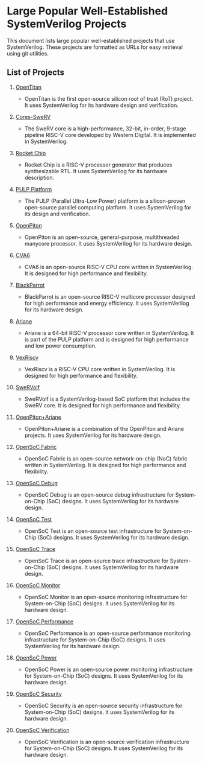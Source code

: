 # Large Popular Well-Established SystemVerilog Projects

This document lists large popular well-established projects that use SystemVerilog. These projects are formatted as URLs for easy retrieval using git utilities.

## List of Projects

1. [OpenTitan](https://github.com/lowRISC/opentitan)
   - OpenTitan is the first open-source silicon root of trust (RoT) project. It uses SystemVerilog for its hardware design and verification.

2. [Cores-SweRV](https://github.com/chipsalliance/Cores-SweRV)
   - The SweRV core is a high-performance, 32-bit, in-order, 9-stage pipeline RISC-V core developed by Western Digital. It is implemented in SystemVerilog.

3. [Rocket Chip](https://github.com/chipsalliance/rocket-chip)
   - Rocket Chip is a RISC-V processor generator that produces synthesizable RTL. It uses SystemVerilog for its hardware description.

4. [PULP Platform](https://github.com/pulp-platform)
   - The PULP (Parallel Ultra-Low Power) platform is a silicon-proven open-source parallel computing platform. It uses SystemVerilog for its design and verification.

5. [OpenPiton](https://github.com/PrincetonUniversity/openpiton)
   - OpenPiton is an open-source, general-purpose, multithreaded manycore processor. It uses SystemVerilog for its hardware design.

6. [CVA6](https://github.com/openhwgroup/cva6)
   - CVA6 is an open-source RISC-V CPU core written in SystemVerilog. It is designed for high performance and flexibility.

7. [BlackParrot](https://github.com/black-parrot/black-parrot)
   - BlackParrot is an open-source RISC-V multicore processor designed for high performance and energy efficiency. It uses SystemVerilog for its hardware design.

8. [Ariane](https://github.com/pulp-platform/ariane)
   - Ariane is a 64-bit RISC-V processor core written in SystemVerilog. It is part of the PULP platform and is designed for high performance and low power consumption.

9. [VexRiscv](https://github.com/SpinalHDL/VexRiscv)
   - VexRiscv is a RISC-V CPU core written in SystemVerilog. It is designed for high performance and flexibility.

10. [SweRVolf](https://github.com/chipsalliance/Cores-SweRVolf)
    - SweRVolf is a SystemVerilog-based SoC platform that includes the SweRV core. It is designed for high performance and flexibility.

11. [OpenPiton+Ariane](https://github.com/PrincetonUniversity/openpiton-ariane)
    - OpenPiton+Ariane is a combination of the OpenPiton and Ariane projects. It uses SystemVerilog for its hardware design.

12. [OpenSoC Fabric](https://github.com/opensocfabric/opensocfabric)
    - OpenSoC Fabric is an open-source network-on-chip (NoC) fabric written in SystemVerilog. It is designed for high performance and flexibility.

13. [OpenSoC Debug](https://github.com/opensocdebug/opensocdebug)
    - OpenSoC Debug is an open-source debug infrastructure for System-on-Chip (SoC) designs. It uses SystemVerilog for its hardware design.

14. [OpenSoC Test](https://github.com/opensocdebug/opensocdebug)
    - OpenSoC Test is an open-source test infrastructure for System-on-Chip (SoC) designs. It uses SystemVerilog for its hardware design.

15. [OpenSoC Trace](https://github.com/opensocdebug/opensocdebug)
    - OpenSoC Trace is an open-source trace infrastructure for System-on-Chip (SoC) designs. It uses SystemVerilog for its hardware design.

16. [OpenSoC Monitor](https://github.com/opensocdebug/opensocdebug)
    - OpenSoC Monitor is an open-source monitoring infrastructure for System-on-Chip (SoC) designs. It uses SystemVerilog for its hardware design.

17. [OpenSoC Performance](https://github.com/opensocdebug/opensocdebug)
    - OpenSoC Performance is an open-source performance monitoring infrastructure for System-on-Chip (SoC) designs. It uses SystemVerilog for its hardware design.

18. [OpenSoC Power](https://github.com/opensocdebug/opensocdebug)
    - OpenSoC Power is an open-source power monitoring infrastructure for System-on-Chip (SoC) designs. It uses SystemVerilog for its hardware design.

19. [OpenSoC Security](https://github.com/opensocdebug/opensocdebug)
    - OpenSoC Security is an open-source security infrastructure for System-on-Chip (SoC) designs. It uses SystemVerilog for its hardware design.

20. [OpenSoC Verification](https://github.com/opensocdebug/opensocdebug)
    - OpenSoC Verification is an open-source verification infrastructure for System-on-Chip (SoC) designs. It uses SystemVerilog for its hardware design.
